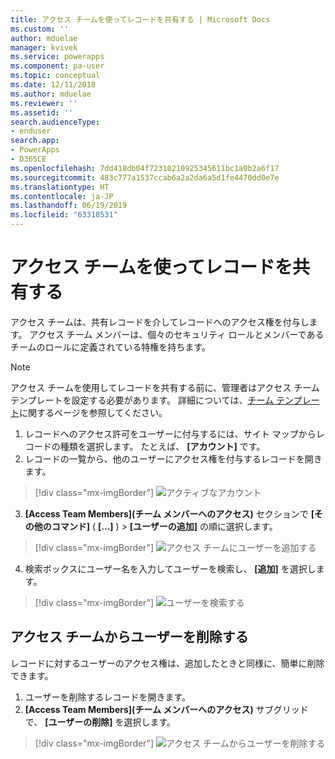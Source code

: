 ```yaml
---
title: アクセス チームを使ってレコードを共有する | Microsoft Docs
ms.custom: ''
author: mduelae
manager: kvivek
ms.service: powerapps
ms.component: pa-user
ms.topic: conceptual
ms.date: 12/11/2018
ms.author: mduelae
ms.reviewer: ''
ms.assetid: ''
search.audienceType:
- enduser
search.app:
- PowerApps
- D365CE
ms.openlocfilehash: 7dd418db04f72310210925345611bc1a0b2a6f17
ms.sourcegitcommit: 483c777a1537ccab6a2a2da6a5d1fe4470dd0e7e
ms.translationtype: HT
ms.contentlocale: ja-JP
ms.lasthandoff: 06/19/2019
ms.locfileid: "63318531"
---
```

# <a name="share-records-using-access-team"></a>アクセス チームを使ってレコードを共有する

アクセス チームは、共有レコードを介してレコードへのアクセス権を付与します。 アクセス チーム メンバーは、個々のセキュリティ ロールとメンバーであるチームのロールに定義されている特権を持ちます。 

> [!NOTE]
> アクセス チームを使用してレコードを共有する前に、管理者はアクセス チーム テンプレートを設定する必要があります。 詳細については、[チーム テンプレート](https://docs.microsoft.com/previous-versions/dynamicscrm-2016/admins-customizers-dynamics-365/mt812239(v%3dcrm.8))に関するページを参照してください。 

1. レコードへのアクセス許可をユーザーに付与するには、サイト マップからレコードの種類を選択します。 たとえば、 **[アカウント]** です。
2. レコードの一覧から、他のユーザーにアクセス権を付与するレコードを開きます。

  > [!div class="mx-imgBorder"]
  > ![アクティブなアカウント](media/AccessTeam1.png "アクティブなアカウント")

3. **[Access Team Members]\(チーム メンバーへのアクセス\)** セクションで **[その他のコマンド]** ( **[...]** ) > **[ユーザーの追加]** の順に選択します。

  > [!div class="mx-imgBorder"]
  > ![アクセス チームにユーザーを追加する](media/AccessTeam2.png "アクセス チームにユーザーを追加する")

 4. 検索ボックスにユーザー名を入力してユーザーを検索し、 **[追加]** を選択します。
  
  > [!div class="mx-imgBorder"]
  > ![ユーザーを検索する](media/AccessTeam3.png "ユーザーを検索する")  
  
 
## <a name="remove-a-user-from-access-teams"></a>アクセス チームからユーザーを削除する

 レコードに対するユーザーのアクセス権は、追加したときと同様に、簡単に削除できます。
 
1.  ユーザーを削除するレコードを開きます。
2.  **[Access Team Members]\(チーム メンバーへのアクセス\)** サブグリッドで、 **[ユーザーの削除]** を選択します。

  > [!div class="mx-imgBorder"]
  > ![アクセス チームからユーザーを削除する](media/AccessTeam4.png "アクセス チームからユーザーを削除する")  
  
  
